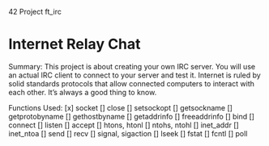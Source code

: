 42 Project ft_irc
# Internet Relay Chat

Summary:
This project is about creating your own IRC server.
You will use an actual IRC client to connect to your server and test it.
Internet is ruled by solid standards protocols that allow connected computers to interact
with each other.
It’s always a good thing to know.


Functions Used:
[x] socket
[] close
[] setsockopt
[] getsockname
[] getprotobyname
[] gethostbyname
[] getaddrinfo
[] freeaddrinfo
[] bind
[] connect
[] listen
[] accept
[] htons, htonl
[] ntohs, ntohl
[] inet_addr
[] inet_ntoa
[] send
[] recv
[] signal, sigaction
[] lseek
[] fstat
[] fcntl
[] poll